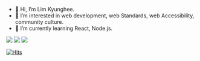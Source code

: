 - 👋 Hi, I’m Lim Kyunghee.
- 👀 I’m interested in web development, web Standards, web Accessibility, community culture.
- 🌱 I’m currently learning React, Node.js.

<img src="https://img.shields.io/badge/HTML5-E34F26?style=flat-square&logo=HTML5&logoColor=white" /> <img src="https://img.shields.io/badge/CSS3-1572B6?style=flat-square&logo=CSS3&logoColor=white" /> <img src="https://img.shields.io/badge/JavaScript-F7DF1E?style=flat-square&logo=JavaScript&logoColor=white" />

[![Hits](https://hits.seeyoufarm.com/api/count/incr/badge.svg?url=https%3A%2F%2Fgithub.com%2Flimkhl&count_bg=%2338C6BE&title_bg=%23000000&icon=&icon_color=%23E7E7E7&title=hits&edge_flat=false)](https://hits.seeyoufarm.com)                   
